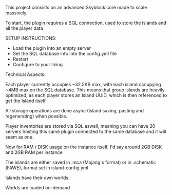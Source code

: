 This project consists on an advanced Skyblock core made to scale massively.

To start, the plugin requires a SQL connection, used to store the islands and all the player data

SETUP INSTRUCTIONS:
- Load the plugin into an empty server
- Set the SQL database info into the config.yml file
- Restart
- Configure to your liking

Technical Aspects:

Each player currently occupies ~32.5KB max, with each island occupying ~4MB max on the SQL database.
This means that group islands are heavily optimized, as each player stores an Island UUID, which is then referenced to get the Island itself.

All storage operations are done async (Island saving, pasting and regenerating) when possible.

Player inventories are stored via SQL aswell, meaning you can have 20 servers hosting this same plugin connected to the same database and it will seem as one.

Now for RAM / DISK usage on the instance itself, I'd say around 2GB DISK and 2GB RAM per instance

The islands are either saved in .mca (Mojang's format) or in .schematic (FAWE), format set in island-config.yml 

Islands have their own worlds

Worlds are loaded on-demand
